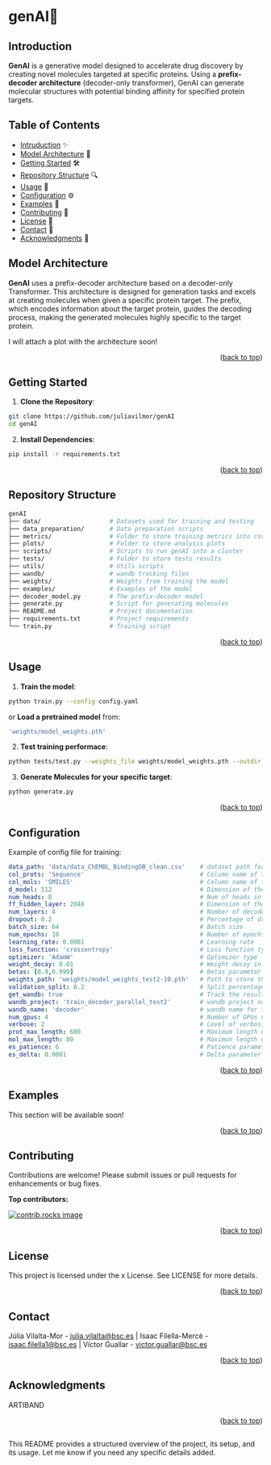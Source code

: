<a id="readme-top"></a>

# genAI💊

## Introduction
**GenAI** is a generative model designed to accelerate drug discovery by creating novel molecules targeted at specific proteins.
Using a **prefix-decoder architecture** (decoder-only transformer), GenAI can generate molecular structures with potential binding affinity for specified protein targets.

## Table of Contents
- [Intruduction](#introduction) ✨
- [Model Architecture](#model-architecture) 🚀
- [Getting Started](#getting-started) 🛠️
- [Repository Structure](#repository-structure) 🔍
- [Usage](#usage) 📖
- [Configuration](#configuration) ⚙️
- [Examples](#examples) 🧪
- [Contributing](#contributing) 🤝
- [License](#license) 📜
- [Contact](#contact) 📩
- [Acknowledgments](#acknowledgments) 👥

## Model Architecture
**GenAI** uses a prefix-decoder architecture based on a decoder-only Transformer. This architecture is designed for generation tasks and excels at creating molecules when given a specific protein target. The prefix, which encodes information about the target protein, guides the decoding process, making the generated molecules highly specific to the target protein.

I will attach a plot with the architecture soon!

<p align="right">(<a href="#readme-top">back to top</a>)</p>

## Getting Started
1. **Clone the Repository**:
```bash
git clone https://github.com/juliavilmor/genAI
cd genAI
```
2. **Install Dependencies**:
```bash
pip install -r requirements.txt
```

<p align="right">(<a href="#readme-top">back to top</a>)</p>

## Repository Structure
```bash
genAI
├── data/                   # Datasets used for training and testing
├── data_preparation/       # Data preparation scripts
├── metrics/                # Folder to store training metrics into csvs
├── plots/                  # Folder to store analysis plots
├── scripts/                # Scripts to run genAI into a cluster
├── tests/                  # Folder to store tests results
├── utils/                  # Utils scripts
├── wandb/                  # wandb tracking files
├── weights/                # Weights from training the model
├── examples/               # Examples of the model
├── decoder_model.py        # The prefix-decoder model
├── generate.py             # Script for generating molecules
├── README.md               # Project documentation
├── requirements.txt        # Project requirements
└── train.py                # Training script
```

<p align="right">(<a href="#readme-top">back to top</a>)</p>

## Usage
1. **Train the model**:
```bash
python train.py --config config.yaml
```
or **Load a pretrained model** from:
```bash
'weights/model_weights.pth'
```

2. **Test training performace**:
```bash
python tests/test.py --weights_file weights/model_weights.pth --outdir tests/test_1 --outname results
```

3. **Generate Molecules for your specific target**:
```bash
python generate.py
```


<p align="right">(<a href="#readme-top">back to top</a>)</p>


## Configuration
Example of config file for training:

```yaml
data_path: 'data/data_ChEMBL_BindingDB_clean.csv'    # dataset path for training
col_prots: 'Sequence'                                # Column name of the protein sequences
col_mols: 'SMILES'                                   # Column name of the molecular SMILES
d_model: 512                                         # Dimension of the model (embedding)
num_heads: 8                                         # Num of heads in the multi-head self-attention
ff_hidden_layer: 2048                                # Dimension of the feed-forward hidden layer
num_layers: 4                                        # Number of decoder blocks
dropout: 0.2                                         # Percentage of dropout
batch_size: 64                                       # Batch size
num_epochs: 10                                       # Number of epochs to train
learning_rate: 0.0001                                # Learning rate
loss_function: 'crossentropy'                        # Loss function type
optimizer: 'AdamW'                                   # Optimizer type
weight_decay: 0.01                                   # Weight decay in the L2 regularization (adam/adamW optimizer)
betas: [0.9,0.999]                                   # Betas parameter in adamW optimizer
weights_path: 'weights/model_weights_test2-10.pth'   # Path to store the training weights
validation_split: 0.2                                # Split percentage for train and validation datasets
get_wandb: true                                      # Track the results with Weights&Biases
wandb_project: 'train_decoder_parallel_test2'        # wandb project name
wandb_name: 'decoder'                                # wandb name for tracking the job
num_gpus: 4                                          # Number of GPUs used for training
verbose: 2                                           # Level of verbosity: 0, 1, 2
prot_max_length: 600                                 # Maximum length of the protein sequences
mol_max_length: 80                                   # Maximun length of the molecules
es_patience: 6                                       # Patience parameter for early stopping
es_delta: 0.0001                                     # Delta parameter for early stopping
```
<p align="right">(<a href="#readme-top">back to top</a>)</p>

## Examples
This section will be available soon! 

<p align="right">(<a href="#readme-top">back to top</a>)</p>

## Contributing
Contributions are welcome! Please submit issues or pull requests for enhancements or bug fixes.

**Top contributors:**

<a href="https://github.com/juliavilmor/genAI/graphs/contributors">
  <img src="https://contrib.rocks/image?repo=juliavilmor/genAI" alt="contrib.rocks image" />
</a>

<p align="right">(<a href="#readme-top">back to top</a>)</p>

## License
This project is licensed under the x License. See LICENSE for more details.

<p align="right">(<a href="#readme-top">back to top</a>)</p>


## Contact
Júlia Vilalta-Mor - julia.vilalta@bsc.es   |   Isaac Filella-Mercè - isaac.filella1@bsc.es   |   Víctor Guallar - victor.guallar@bsc.es

<p align="right">(<a href="#readme-top">back to top</a>)</p>


## Acknowledgments
ARTIBAND

<p align="right">(<a href="#readme-top">back to top</a>)</p>


##

This README provides a structured overview of the project, its setup, and its usage. Let me know if you need any specific details added.